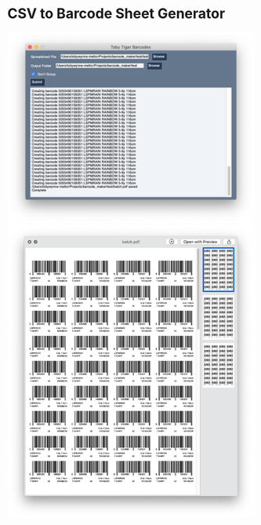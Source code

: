 # CSV to Barcode Sheet Generator
![Demo](assets/demo.png?raw=true "Demo")
![Demo output](assets/demo-output.png?raw=true "Demo output")
